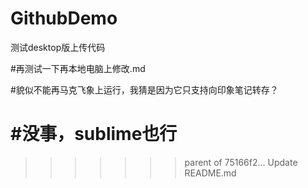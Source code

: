 # GithubDemo
测试desktop版上传代码

#再测试一下再本地电脑上修改.md


#貌似不能再马克飞象上运行，我猜是因为它只支持向印象笔记转存？


#没事，sublime也行
=======
>>>>>>> parent of 75166f2... Update README.md
